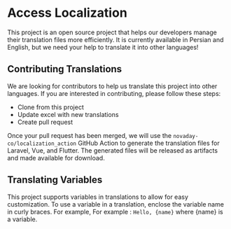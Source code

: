 # Access Localization

This project is an open source project that helps our developers manage their translation files more efficiently. It is currently available in Persian and English, but we need your help to translate it into other languages!

## Contributing Translations

We are looking for contributors to help us translate this project into other languages. If you are interested in contributing, please follow these steps:
- Clone from this project
- Update excel with new translations
- Create pull request 

Once your pull request has been merged, we will use the `novaday-co/localization_action` GitHub Action to generate the translation files for Laravel, Vue, and Flutter. The generated files will be released as artifacts and made available for download.

## Translating Variables

This project supports variables in translations to allow for easy customization. To use a variable in a translation, enclose the variable name in curly braces. For example, For example : `Hello, {name}` where {name} is a variable.
